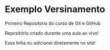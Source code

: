# Exemplo Versinamento
 Primeiro Repositorio do curso de Git e GitHub

Repositório criado durante uma aula ao vivo!

Essa linha eu adicionei diretamente no site!
